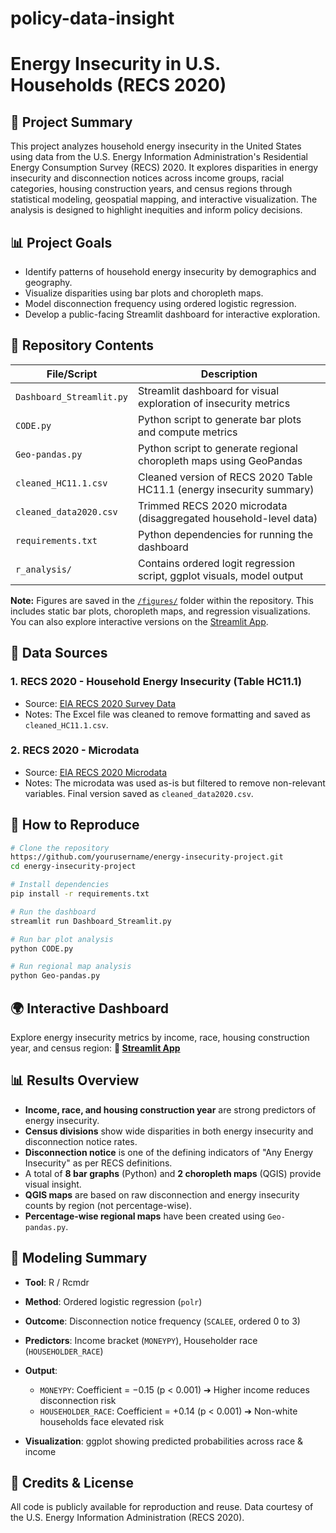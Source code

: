 # policy-data-insight

# Energy Insecurity in U.S. Households (RECS 2020)

## 🔹 Project Summary

This project analyzes household energy insecurity in the United States using data from the U.S. Energy Information Administration's Residential Energy Consumption Survey (RECS) 2020. It explores disparities in energy insecurity and disconnection notices across income groups, racial categories, housing construction years, and census regions through statistical modeling, geospatial mapping, and interactive visualization. The analysis is designed to highlight inequities and inform policy decisions.

## 📊 Project Goals

* Identify patterns of household energy insecurity by demographics and geography.
* Visualize disparities using bar plots and choropleth maps.
* Model disconnection frequency using ordered logistic regression.
* Develop a public-facing Streamlit dashboard for interactive exploration.

## 📂 Repository Contents

| File/Script              | Description                                                            |
| ------------------------ | ---------------------------------------------------------------------- |
| `Dashboard_Streamlit.py` | Streamlit dashboard for visual exploration of insecurity metrics       |
| `CODE.py`                | Python script to generate bar plots and compute metrics                |
| `Geo-pandas.py`          | Python script to generate regional choropleth maps using GeoPandas     |
| `cleaned_HC11.1.csv`     | Cleaned version of RECS 2020 Table HC11.1 (energy insecurity summary)  |
| `cleaned_data2020.csv`   | Trimmed RECS 2020 microdata (disaggregated household-level data)       |
| `requirements.txt`       | Python dependencies for running the dashboard                          |
| `r_analysis/`            | Contains ordered logit regression script, ggplot visuals, model output |

**Note:** Figures are saved in the [`/figures/`](./figures) folder within the repository. This includes static bar plots, choropleth maps, and regression visualizations. You can also explore interactive versions on the [Streamlit App](https://dashboardapppy-birkbduyuwrxwegphddq4v.streamlit.app/).

## 📅 Data Sources

### 1. **RECS 2020 - Household Energy Insecurity (Table HC11.1)**

* Source: [EIA RECS 2020 Survey Data](https://www.eia.gov/consumption/residential/data/2020/index.php?view=characteristics)
* Notes: The Excel file was cleaned to remove formatting and saved as `cleaned_HC11.1.csv`.

### 2. **RECS 2020 - Microdata**

* Source: [EIA RECS 2020 Microdata](https://www.eia.gov/consumption/residential/data/2020/index.php?view=microdata)
* Notes: The microdata was used as-is but filtered to remove non-relevant variables. Final version saved as `cleaned_data2020.csv`.

## 🔧 How to Reproduce

```bash
# Clone the repository
https://github.com/yourusername/energy-insecurity-project.git
cd energy-insecurity-project

# Install dependencies
pip install -r requirements.txt

# Run the dashboard
streamlit run Dashboard_Streamlit.py

# Run bar plot analysis
python CODE.py

# Run regional map analysis
python Geo-pandas.py
```

## 🌍 Interactive Dashboard

Explore energy insecurity metrics by income, race, housing construction year, and census region:
**🔗 [Streamlit App](https://dashboardapppy-birkbduyuwrxwegphddq4v.streamlit.app/)**

## 📊 Results Overview

* **Income, race, and housing construction year** are strong predictors of energy insecurity.
* **Census divisions** show wide disparities in both energy insecurity and disconnection notice rates.
* **Disconnection notice** is one of the defining indicators of "Any Energy Insecurity" as per RECS definitions.
* A total of **8 bar graphs** (Python) and **2 choropleth maps** (QGIS) provide visual insight.
* **QGIS maps** are based on raw disconnection and energy insecurity counts by region (not percentage-wise).
* **Percentage-wise regional maps** have been created using `Geo-pandas.py`.

## 🔄 Modeling Summary

* **Tool**: R / Rcmdr
* **Method**: Ordered logistic regression (`polr`)
* **Outcome**: Disconnection notice frequency (`SCALEE`, ordered 0 to 3)
* **Predictors**: Income bracket (`MONEYPY`), Householder race (`HOUSEHOLDER_RACE`)
* **Output**:

  * `MONEYPY`: Coefficient = −0.15 (p < 0.001) ➔ Higher income reduces disconnection risk
  * `HOUSEHOLDER_RACE`: Coefficient = +0.14 (p < 0.001) ➔ Non-white households face elevated risk
* **Visualization**: ggplot showing predicted probabilities across race & income

## 📙 Credits & License

All code is publicly available for reproduction and reuse.
Data courtesy of the U.S. Energy Information Administration (RECS 2020).

